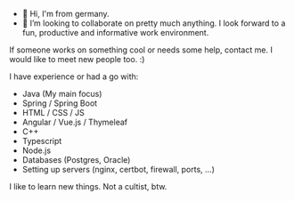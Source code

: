 - 👋 Hi, I'm from germany.
- 💞️ I’m looking to collaborate on pretty much anything. I look forward to a fun, productive and informative work environment.

If someone works on something cool or needs some help, contact me. I would like to meet new people too. :)

I have experience or had a go with:
- Java (My main focus)
- Spring / Spring Boot
- HTML / CSS / JS
- Angular / Vue.js / Thymeleaf
- C++
- Typescript
- Node.js
- Databases (Postgres, Oracle)
- Setting up servers (nginx, certbot, firewall, ports, ...)

I like to learn new things.
Not a cultist, btw.

<!---
Kumomie/Kumomie is a ✨ special ✨ repository because its `README.md` (this file) appears on your GitHub profile.
You can click the Preview link to take a look at your changes.
--->
